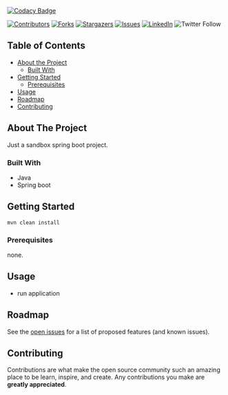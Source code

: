<!-- PROJECT SHIELDS -->
<!--
*** I'm using markdown "reference style" links for readability.
*** Reference links are enclosed in brackets [ ] instead of parentheses ( ).
*** See the bottom of this document for the declaration of the reference variables
*** for contributors-url, forks-url, etc. This is an optional, concise syntax you may use.
*** https://www.markdownguide.org/basic-syntax/#reference-style-links
-->
[![Codacy Badge](https://api.codacy.com/project/badge/Grade/500983ee853c43ca8f55279af3e7c7c4)](https://app.codacy.com/manual/NurettinYAKIT/sandbox-spring-boot?utm_source=github.com&utm_medium=referral&utm_content=NurettinYAKIT/sandbox-spring-boot&utm_campaign=Badge_Grade_Settings)

[![Contributors][contributors-shield]][contributors-url]
[![Forks][forks-shield]][forks-url]
[![Stargazers][stars-shield]][stars-url]
[![Issues][issues-shield]][issues-url]
[![LinkedIn][linkedin-shield]][linkedin-url]
![Twitter Follow](https://img.shields.io/twitter/follow/nurettinyakit?style=social)



<!-- TABLE OF CONTENTS -->
## Table of Contents

* [About the Project](#about-the-project)
  * [Built With](#built-with)
* [Getting Started](#getting-started)
  * [Prerequisites](#prerequisites)
* [Usage](#usage)
* [Roadmap](#roadmap)
* [Contributing](#contributing)

<!-- ABOUT THE PROJECT -->
## About The Project

Just a sandbox spring boot project. 

<!--[![Product Name Screen Shot][product-screenshot]](https://example.com) -->

### Built With

* Java
* Spring boot

<!-- GETTING STARTED -->
## Getting Started

```mvn clean install```

### Prerequisites

none.


<!-- USAGE EXAMPLES -->
## Usage

- run application

<!-- ROADMAP -->
## Roadmap

See the [open issues](https://github.com/NurettinYAKIT/sandbox-spring-boot/issues) for a list of proposed features (and known issues).



<!-- CONTRIBUTING -->
## Contributing

Contributions are what make the open source community such an amazing place to be learn, inspire, and create. Any contributions you make are **greatly appreciated**.

<!-- MARKDOWN LINKS & IMAGES -->
<!-- https://www.markdownguide.org/basic-syntax/#reference-style-links -->
[contributors-shield]: https://img.shields.io/github/contributors/nurettinyakit/sandbox-spring-boot.svg?style=flat
[contributors-url]: https://github.com/nurettinyakit/sandbox-spring-boot/graphs/contributors
[forks-shield]: https://img.shields.io/github/forks/nurettinyakit/sandbox-spring-boot.svg?style=flat
[forks-url]: https://github.com/nurettinyakit/sandbox-spring-boot/network/members
[stars-shield]: https://img.shields.io/github/stars/nurettinyakit/sandbox-spring-boot.svg?style=flat
[stars-url]: https://github.com/nurettinyakit/sandbox-spring-boot/stargazers
[issues-shield]: https://img.shields.io/github/issues/nurettinyakit/sandbox-spring-boot.svg?style=flat
[issues-url]: https://github.com/nurettinyakit/sandbox-spring-boot/issues
[linkedin-shield]: https://img.shields.io/badge/-LinkedIn-black.svg?style=flat&logo=linkedin&colorB=555
[linkedin-url]: https://linkedin.com/in/nurettinyakit

<!--[product-screenshot]: images/screenshot.png -->